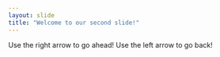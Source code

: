 ```yaml
---
layout: slide
title: "Welcome to our second slide!"
---
```

Use the right arrow to go ahead!
Use the left arrow to go back!